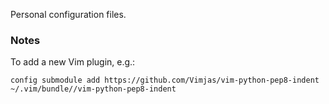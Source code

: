 Personal configuration files.

### Notes

To add a new Vim plugin, e.g.:

`config submodule add https://github.com/Vimjas/vim-python-pep8-indent ~/.vim/bundle//vim-python-pep8-indent`
